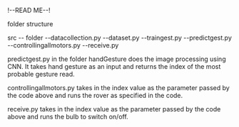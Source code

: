 !--READ ME--!

folder structure

src
--<foldername> folder
  --datacollection.py
  --dataset.py
  --traingest.py
  --predictgest.py  
--controllingallmotors.py
--receive.py

predictgest.py in the folder handGesture does the image processing using CNN. 
It takes hand gesture as an input and returns the index of the most probable gesture read.

controllingallmotors.py takes in the index value as the parameter passed by the code above and runs the rover as specified 
in the code.

receive.py takes in the index value as the parameter passed by the code above and runs the bulb to switch on/off.


